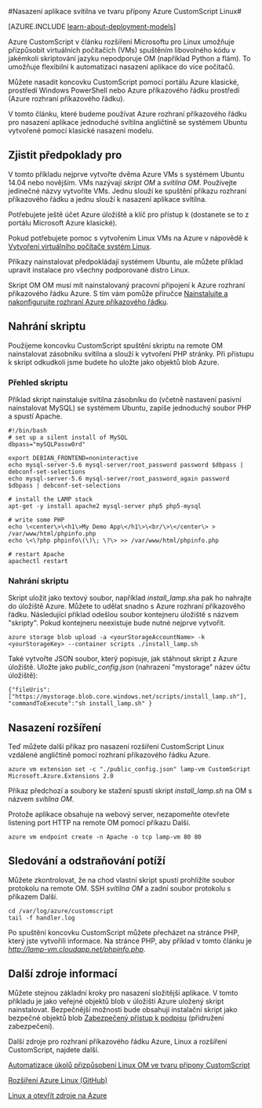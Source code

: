 <properties
    pageTitle="Použití koncovku CustomScript na Linux OM | Microsoft Azure"
    description="Naučte se používat rozšíření CustomScript nasazení aplikace na Linux virtuálních počítačích v Azure vytvořené pomocí klasické nasazení modelu."
    editor="tysonn"
    manager="timlt"
    documentationCenter=""
    services="virtual-machines-linux"
    authors="gbowerman"
    tags="azure-service-management"/>

<tags
    ms.service="virtual-machines-linux"
    ms.workload="multiple"
    ms.tgt_pltfrm="linux"
    ms.devlang="na"
    ms.topic="article"
    ms.date="09/13/2016"
    ms.author="guybo"/>

#<a name="deploy-a-lamp-app-using-the-azure-customscript-extension-for-linux"></a>Nasazení aplikace svítilna ve tvaru přípony Azure CustomScript Linux#

[AZURE.INCLUDE [learn-about-deployment-models](../../includes/learn-about-deployment-models-classic-include.md)]


Azure CustomScript v článku rozšíření Microsoftu pro Linux umožňuje přizpůsobit virtuálních počítačích (VMs) spuštěním libovolného kódu v jakémkoli skriptování jazyku nepodporuje OM (například Python a flám). To umožňuje flexibilní k automatizaci nasazení aplikace do více počítačů.

Můžete nasadit koncovku CustomScript pomocí portálu Azure klasické, prostředí Windows PowerShell nebo Azure příkazového řádku prostředí (Azure rozhraní příkazového řádku).

V tomto článku, které budeme používat Azure rozhraní příkazového řádku pro nasazení aplikace jednoduché svítilna angličtině se systémem Ubuntu vytvořené pomocí klasické nasazení modelu.

## <a name="prerequisites"></a>Zjistit předpoklady pro

V tomto příkladu nejprve vytvořte dvěma Azure VMs s systémem Ubuntu 14.04 nebo novějším. VMs nazývají *skript OM* a *svítilna OM*. Používejte jedinečné názvy vytvoříte VMs. Jednu slouží ke spuštění příkazu rozhraní příkazového řádku a jednu slouží k nasazení aplikace svítilna.

Potřebujete ještě účet Azure úložiště a klíč pro přístup k (dostanete se to z portálu Microsoft Azure klasické).

Pokud potřebujete pomoc s vytvořením Linux VMs na Azure v nápovědě k [Vytvoření virtuálního počítače systém Linux](virtual-machines-linux-classic-createportal.md).

Příkazy nainstalovat předpokládají systémem Ubuntu, ale můžete příklad upravit instalace pro všechny podporované distro Linux.

Skript OM OM musí mít nainstalovaný pracovní připojení k Azure rozhraní příkazového řádku Azure. S tím vám pomůže příručce [Nainstalujte a nakonfigurujte rozhraní Azure příkazového řádku](../xplat-cli-install.md).

## <a name="upload-a-script"></a>Nahrání skriptu

Použijeme koncovku CustomScript spuštění skriptu na remote OM nainstalovat zásobníku svítilna a slouží k vytvoření PHP stránky. Při přístupu k skript odkudkoli jsme budete ho uložte jako objektů blob Azure.

### <a name="script-overview"></a>Přehled skriptu

Příklad skript nainstaluje svítilna zásobníku do (včetně nastavení pasivní nainstalovat MySQL) se systémem Ubuntu, zapíše jednoduchý soubor PHP a spustí Apache.

    #!/bin/bash
    # set up a silent install of MySQL
    dbpass="mySQLPassw0rd"

    export DEBIAN_FRONTEND=noninteractive
    echo mysql-server-5.6 mysql-server/root_password password $dbpass | debconf-set-selections
    echo mysql-server-5.6 mysql-server/root_password_again password $dbpass | debconf-set-selections

    # install the LAMP stack
    apt-get -y install apache2 mysql-server php5 php5-mysql  

    # write some PHP
    echo \<center\>\<h1\>My Demo App\</h1\>\<br/\>\</center\> > /var/www/html/phpinfo.php
    echo \<\?php phpinfo\(\)\; \?\> >> /var/www/html/phpinfo.php

    # restart Apache
    apachectl restart

### <a name="upload-script"></a>Nahrání skriptu

Skript uložit jako textový soubor, například *install_lamp.sh*a pak ho nahrajte do úložiště Azure. Můžete to udělat snadno s Azure rozhraní příkazového řádku. Následující příklad odešlou soubor kontejneru úložiště s názvem "skripty". Pokud kontejneru neexistuje bude nutné nejprve vytvořit.

    azure storage blob upload -a <yourStorageAccountName> -k <yourStorageKey> --container scripts ./install_lamp.sh

Také vytvořte JSON soubor, který popisuje, jak stáhnout skript z Azure úložiště. Uložte jako *public_config.json* (nahrazení "mystorage" název účtu úložiště):

    {"fileUris":["https://mystorage.blob.core.windows.net/scripts/install_lamp.sh"], "commandToExecute":"sh install_lamp.sh" }


## <a name="deploy-the-extension"></a>Nasazení rozšíření

Teď můžete další příkaz pro nasazení rozšíření CustomScript Linux vzdálené angličtině pomocí rozhraní příkazového řádku Azure.

    azure vm extension set -c "./public_config.json" lamp-vm CustomScript Microsoft.Azure.Extensions 2.0

Příkaz předchozí a soubory ke stažení spustí skript *install_lamp.sh* na OM s názvem *svítilna OM*.

Protože aplikace obsahuje na webový server, nezapomeňte otevřete listening port HTTP na remote OM pomocí příkazu Další.

    azure vm endpoint create -n Apache -o tcp lamp-vm 80 80

## <a name="monitoring-and-troubleshooting"></a>Sledování a odstraňování potíží

Můžete zkontrolovat, že na chod vlastní skript spustí prohlížíte soubor protokolu na remote OM. SSH *svítilna OM* a zadní soubor protokolu s příkazem Další.

    cd /var/log/azure/customscript
    tail -f handler.log

Po spuštění koncovku CustomScript můžete přecházet na stránce PHP, který jste vytvořili informace. Na stránce PHP, aby příklad v tomto článku je *http://lamp-vm.cloudapp.net/phpinfo.php*.

## <a name="additional-resources"></a>Další zdroje informací

Můžete stejnou základní kroky pro nasazení složitější aplikace. V tomto příkladu je jako veřejné objektů blob v úložišti Azure uložený skript nainstalovat. Bezpečnější možnosti bude obsahují instalační skript jako bezpečné objektů blob [Zabezpečený přístup k podpisu](https://msdn.microsoft.com/library/azure/ee395415.aspx) (přidružení zabezpečení).

Další zdroje pro rozhraní příkazového řádku Azure, Linux a rozšíření CustomScript, najdete další.

[Automatizace úkolů přizpůsobení Linux OM ve tvaru přípony CustomScript](https://azure.microsoft.com/blog/2014/08/20/automate-linux-vm-customization-tasks-using-customscript-extension/)

[Rozšíření Azure Linux (GitHub)](https://github.com/Azure/azure-linux-extensions)

[Linux a otevřít zdroje na Azure](virtual-machines-linux-opensource-links.md)

